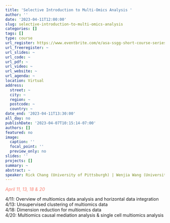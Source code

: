 ```yaml
---
title: 'Selective Introduction to Multi-Omics Analysis '
author: ''
date: '2023-04-11T12:00:00'
slug: selective-introduction-to-multi-omics-analysis
categories: []
tags: []
type: course
url_register: https://www.eventbrite.com/e/asa-ssgg-short-course-series-selective-introduction-to-multiomics-analysis-tickets-548200661937
url_freeregister: ~
url_slides: ~
url_code: ~
url_pdf: ~
url_video: ~
url_website: ~
url_agenda: ~
location: Virtual
address:
  street: ~
  city: ~
  region: ~
  postcode: ~
  country: ~
date_end: '2023-04-11T13:30:00'
all_day: no
publishDate: '2023-04-07T10:15:14-07:00'
authors: []
featured: no
image:
  caption: ''
  focal_point: ''
  preview_only: no
slides: ''
projects: []
summary: ~
abstract: ~
speaker: Rick Chang (University of Pittsburgh) | Wenjia Wang (University of Pittsburgh) | Sierra Niemiec (University of Colorado Anschutz Medical Campus) | Jack Pattee (University of Colorado Anschutz Medical Campus)
---
```

<span style="color: salmon;">*April 11, 13, 18 & 20*</span>

<!--more-->
4/11: Overview of multiomics data analysis and horizontal data integration  
4/13: Unsupervised clustering of multiomics data  
4/18: Dimension reduction for multiomics data  
4/20: Multiomics causal mediation analysis & single cell multiomics analysis 